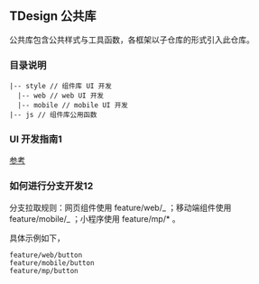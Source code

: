## TDesign 公共库

公共库包含公共样式与工具函数，各框架以子仓库的形式引入此仓库。

### 目录说明

```
|-- style // 组件库 UI 开发
  |-- web // web UI 开发
  |-- mobile // mobile UI 开发
|-- js // 组件库公用函数
```

### UI 开发指南1

[参考](./style/web/README.md)

### 如何进行分支开发12

分支拉取规则：网页组件使用 feature/web/_ ；移动端组件使用 feature/mobile/_ ；小程序使用 feature/mp/\* 。

具体示例如下，

```
feature/web/button
feature/mobile/button
feature/mp/button
```
